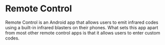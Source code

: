 # Remote Control

Remote Control is an Android app that allows users to emit infrared codes using a built-in infrared blasters on their phones. What sets this app apart from most other remote control apps is that it allows users to enter custom codes.
